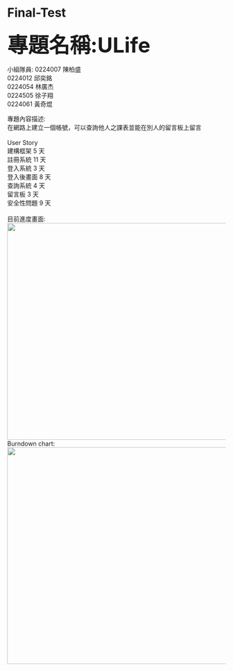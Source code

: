 # Final-Test

<b><font size = "7">專題名稱:ULife</font></b>

小組隊員:
0224007 陳柏盛<br>
0224012 邱奕銘<br>
0224054 林廣杰<br>
0224505 徐子翔<br>
0224061 黃奇焜<br>

專題內容描述:<br>
在網路上建立一個帳號，可以查詢他人之課表並能在別人的留言板上留言<br><br>
User Story<br>
建構框架 5 天<br>
註冊系統 11 天<br>
登入系統 3 天<br>
登入後畫面 8 天<br>
查詢系統 4 天<br>
留言板 3 天<br>
安全性問題 9 天<br>
<br>
目前進度畫面:<br>
<img src = "https://fbcdn-sphotos-h-a.akamaihd.net/hphotos-ak-xpt1/v/t35.0-12/11281497_1018956238145392_981931360_o.jpg?oh=d547d5bc619a489bbe6632cd70e769fc&oe=555E3FA8&__gda__=1432235291_96580e59adce238941980818c12f24c7" width = 800 height = 500>
Burndown chart:<br>
<img src = "https://fbcdn-sphotos-h-a.akamaihd.net/hphotos-ak-xta1/v/t34.0-12/11289759_814072922018579_597365743_n.jpg?oh=0f6ca66e97f0eba1bb98b7abc5fd1054&oe=555DD573&__gda__=1432228716_222702b468911eda002ad38afb360483" width = 800 height = 500>
